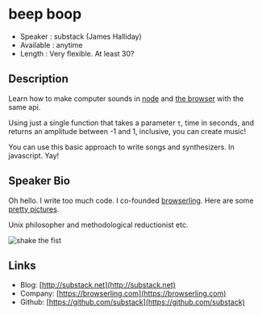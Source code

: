 # beep boop

* Speaker   : substack (James Halliday)
* Available : anytime
* Length    : Very flexible. At least 30?

## Description

Learn how to make computer sounds
in [node](https://npmjs.org/package/baudio)
and [the browser](https://npmjs.org/package/webaudio)
with the same api.

Using just a single function that takes a parameter `t`, time in
seconds, and returns an amplitude between -1 and 1, inclusive, you can create
music!

You can use this basic approach to write songs and synthesizers. In javascript.
Yay!

## Speaker Bio

Oh hello. I write too much code.
I co-founded [browserling](https://browserling.com).
Here are some [pretty pictures](http://substack.net/art).

Unix philosopher and methodological reductionist etc.

![shake the fist](http://substack.net/images/substack.gif)

## Links

* Blog: [http://substack.net](http://substack.net)
* Company: [https://browserling.com](https://browserling.com)
* Github: [https://github.com/substack](https://github.com/substack)
